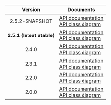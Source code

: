 | Version | Documents |
|:---:|---|
| 2.5.2-SNAPSHOT | [API documentation](2.5.2-SNAPSHOT)<br>[API class diagram](2.5.2-SNAPSHOT/api_class_diagram.svg) |
| **2.5.1 (latest stable)** | [API documentation](latest-stable)<br>[API class diagram](2.5.1/api_class_diagram.svg) |
| 2.4.0 | [API documentation](2.4.0)<br>[API class diagram](2.4.0/api_class_diagram.svg) |
| 2.3.1 | [API documentation](2.3.1)<br>[API class diagram](2.3.1/api_class_diagram.svg) |
| 2.2.0 | [API documentation](2.2.0)<br>[API class diagram](2.2.0/api_class_diagram.svg) |
| 2.0.0 | [API documentation](2.0.0)<br>[API class diagram](2.0.0/api_class_diagram.svg) |
